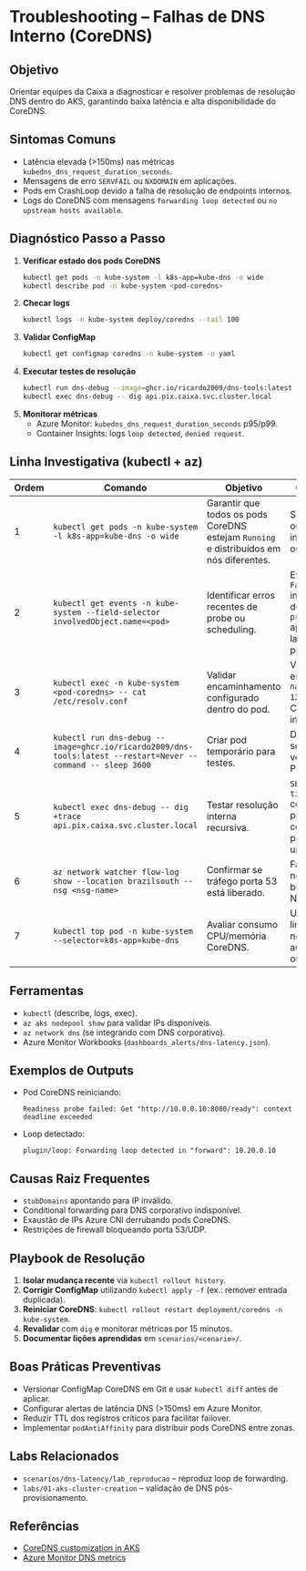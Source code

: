 # Troubleshooting – Falhas de DNS Interno (CoreDNS)

## Objetivo
Orientar equipes da Caixa a diagnosticar e resolver problemas de resolução DNS dentro do AKS, garantindo baixa latência e alta disponibilidade do CoreDNS.

## Sintomas Comuns
- Latência elevada (>150ms) nas métricas `kubedns_dns_request_duration_seconds`.
- Mensagens de erro `SERVFAIL` ou `NXDOMAIN` em aplicações.
- Pods em CrashLoop devido a falha de resolução de endpoints internos.
- Logs do CoreDNS com mensagens `forwarding loop detected` ou `no upstream hosts available`.

## Diagnóstico Passo a Passo
1. **Verificar estado dos pods CoreDNS**
   ```bash
   kubectl get pods -n kube-system -l k8s-app=kube-dns -o wide
   kubectl describe pod -n kube-system <pod-coredns>
   ```
2. **Checar logs**
   ```bash
   kubectl logs -n kube-system deploy/coredns --tail 100
   ```
3. **Validar ConfigMap**
   ```bash
   kubectl get configmap coredns -n kube-system -o yaml
   ```
4. **Executar testes de resolução**
   ```bash
   kubectl run dns-debug --image=ghcr.io/ricardo2009/dns-tools:latest --restart=Never --command -- sleep 3600
   kubectl exec dns-debug -- dig api.pix.caixa.svc.cluster.local
   ```
5. **Monitorar métricas**
   - Azure Monitor: `kubedns_dns_request_duration_seconds` p95/p99.
   - Container Insights: logs `loop detected`, `denied request`.

## Linha Investigativa (kubectl + az)
| Ordem | Comando | Objetivo | Como interpretar |
|-------|---------|----------|------------------|
| 1 | `kubectl get pods -n kube-system -l k8s-app=kube-dns -o wide` | Garantir que todos os pods CoreDNS estejam `Running` e distribuídos em nós diferentes. | Se houver `Pending` ou nós repetidos, investigar afinidade ou falta de IP. |
| 2 | `kubectl get events -n kube-system --field-selector involvedObject.name=<pod>` | Identificar erros recentes de probe ou scheduling. | Eventos `FailedScheduling` indicam exaustão de IP; `Readiness probe failed` aponta para latência ou falha no processo. |
| 3 | `kubectl exec -n kube-system <pod-coredns> -- cat /etc/resolv.conf` | Validar encaminhamento configurado dentro do pod. | Valores fora do esperado (ex.: `nameserver 127.0.0.1`) indicam ConfigMap aplicado incorretamente. |
| 4 | `kubectl run dns-debug --image=ghcr.io/ricardo2009/dns-tools:latest --restart=Never --command -- sleep 3600` | Criar pod temporário para testes. | Deve subir em segundos; se falhar, verificar quotas ou PSP. |
| 5 | `kubectl exec dns-debug -- dig +trace api.pix.caixa.svc.cluster.local` | Testar resolução interna recursiva. | `SERVFAIL`/`connection timed out` confirmam problema; comparar com `dig @10.0.0.10` para validar upstream. |
| 6 | `az network watcher flow-log show --location brazilsouth --nsg <nsg-name>` | Confirmar se tráfego porta 53 está liberado. | Falta de fluxo ou negação indica bloqueio em NSG/Firewall. |
| 7 | `kubectl top pod -n kube-system --selector=k8s-app=kube-dns` | Avaliar consumo CPU/memória CoreDNS. | Uso próximo ao limite sugere necessidade de aumentar recursos ou réplicas. |

## Ferramentas
- `kubectl` (describe, logs, exec).
- `az aks nodepool show` para validar IPs disponíveis.
- `az network dns` (se integrando com DNS corporativo).
- Azure Monitor Workbooks (`dashboards_alerts/dns-latency.json`).

## Exemplos de Outputs
- Pod CoreDNS reiniciando:
  ```text
  Readiness probe failed: Get "http://10.0.0.10:8080/ready": context deadline exceeded
  ```
- Loop detectado:
  ```text
  plugin/loop: Forwarding loop detected in "forward": 10.20.0.10
  ```

## Causas Raiz Frequentes
- `stubDomains` apontando para IP inválido.
- Conditional forwarding para DNS corporativo indisponível.
- Exaustão de IPs Azure CNI derrubando pods CoreDNS.
- Restrições de firewall bloqueando porta 53/UDP.

## Playbook de Resolução
1. **Isolar mudança recente** via `kubectl rollout history`.
2. **Corrigir ConfigMap** utilizando `kubectl apply -f` (ex.: remover entrada duplicada).
3. **Reiniciar CoreDNS**: `kubectl rollout restart deployment/coredns -n kube-system`.
4. **Revalidar** com `dig` e monitorar métricas por 15 minutos.
5. **Documentar lições aprendidas** em `scenarios/<cenario>/`.

## Boas Práticas Preventivas
- Versionar ConfigMap CoreDNS em Git e usar `kubectl diff` antes de aplicar.
- Configurar alertas de latência DNS (>150ms) em Azure Monitor.
- Reduzir TTL dos registros críticos para facilitar failover.
- Implementar `podAntiAffinity` para distribuir pods CoreDNS entre zonas.

## Labs Relacionados
- `scenarios/dns-latency/lab_reproducao` – reproduz loop de forwarding.
- `labs/01-aks-cluster-creation` – validação de DNS pós-provisionamento.

## Referências
- [CoreDNS customization in AKS](https://learn.microsoft.com/azure/aks/coredns-custom)
- [Azure Monitor DNS metrics](https://learn.microsoft.com/azure/azure-monitor/insights/container-insights-analyze#dns)
